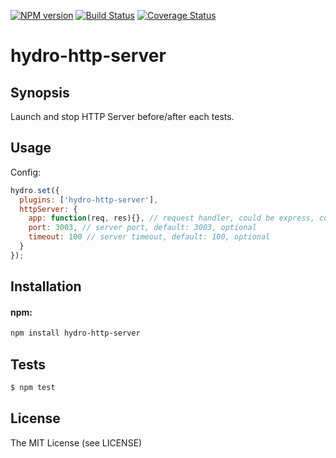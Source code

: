[![NPM
version](https://badge.fury.io/js/hydro-http-server.png)](http://badge.fury.io/js/hydro-http-server)
[![Build Status](https://secure.travis-ci.org/hydrojs/hydro-http-server.png)](http://travis-ci.org/hydrojs/hydro-http-server)
[![Coverage Status](https://coveralls.io/repos/hydrojs/hydro-http-server/badge.png?branch=master)](https://coveralls.io/r/hydrojs/hydro-http-server?branch=master)

# hydro-http-server

## Synopsis

Launch and stop HTTP Server before/after each tests.

## Usage

Config:

```js
hydro.set({
  plugins: ['hydro-http-server'],
  httpServer: {
    app: function(req, res){}, // request handler, could be express, connect etc.
    port: 3003, // server port, default: 3003, optional
    timeout: 100 // server timeout, default: 100, optional
  }
});
```

## Installation

#### npm:

```bash
npm install hydro-http-server
```

## Tests

```bash
$ npm test
```

## License

The MIT License (see LICENSE)

